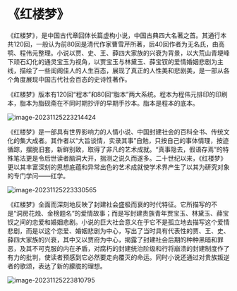 #                              《红楼梦》

《红楼梦》，是中国古代章回体长篇虚构小说，中国古典四大名著之首。其通行本共120回，一般认为前80回是清代作家曹雪芹所著，后40回作者为无名氏，由高鹗、程伟元整理。小说以贾、史、王、薛四大家族的兴衰为背景，以大荒山青埂峰下顽石幻化的通灵宝玉为视角，以贾宝玉与林黛玉、薛宝钗的爱情婚姻悲剧为主线，描绘了一些闺阁佳人的人生百态，展现了真正的人性美和悲剧美，是一部从各个角度展现中国古代社会百态的史诗性著作。

《红楼梦》版本有120回“程本”和80回“脂本”两大系统。程本为程伟元排印的印刷本，脂本为脂砚斋在不同时期抄评的早期手抄本。脂本是程本的底本。

![image-20231125223214424](C:\Users\nobod\AppData\Roaming\Typora\typora-user-images\image-20231125223214424.png)

《红楼梦》是一部具有世界影响力的人情小说、中国封建社会的百科全书、传统文化的集大成者。其作者以“大旨谈情，实录其事”自勉，只按自己的事体情理，按迹循踪，摆脱旧套，新鲜别致，取得了非凡的艺术成就。“真事隐去，假语存焉”的特殊笔法更是令后世读者脑洞大开，揣测之说久而遂多。二十世纪以来，《红楼梦》更以其丰富深刻的思想底蕴和异常出色的艺术成就使学术界产生了以其为研究对象的专门学问——红学。



<img src="C:\Users\nobod\AppData\Roaming\Typora\typora-user-images\image-20231125223330565.png" alt="image-20231125223330565"  />

《红楼梦》全面而深刻地反映了封建社会盛极而衰的时代特征。它所描写的不是“洞房花烛、金榜题名”的爱情故事；而是写封建贵族青年贾宝玉、林黛玉、薛宝钗之间的恋爱和婚姻悲剧。小说的巨大社会意义在于它不是孤立地去描写这个爱情悲剧，而是以这个恋爱、婚姻悲剧为中心，写出了当时具有代表性的贾、王、史、薛四大家族的兴衰，其中又以贾府为中心，揭露了封建社会后期的种种黑暗和罪恶，及其不可克服的内在矛盾，对腐朽的封建统治阶级和行将崩溃的封建制度作了有力的批判，使读者预感到它必然要走向覆灭的命运。同时小说还通过对贵族叛逆者的歌颂，表达了新的朦胧的理想。

![image-20231125223810795](C:\Users\nobod\AppData\Roaming\Typora\typora-user-images\image-20231125223810795.png)